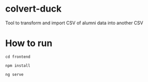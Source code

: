 # colvert-duck
Tool to transform and import CSV of alumni data into another CSV

# How to run
``cd frontend``

``npm install``

``ng serve``
